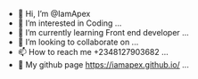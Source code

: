 - 👋 Hi, I’m @IamApex
- 👀 I’m interested in Coding ...
- 🌱 I’m currently learning Front end developer ...
- 💞️ I’m looking to collaborate on ...
- 📫 How to reach me +2348127903682 ...
- 🔗 My github page https://iamapex.github.io/ ...

<!---
IamApex/IamApex is a ✨ special ✨ repository because its `README.md` (this file) appears on your GitHub profile.
You can click the Preview link to take a look at your changes.
--->
